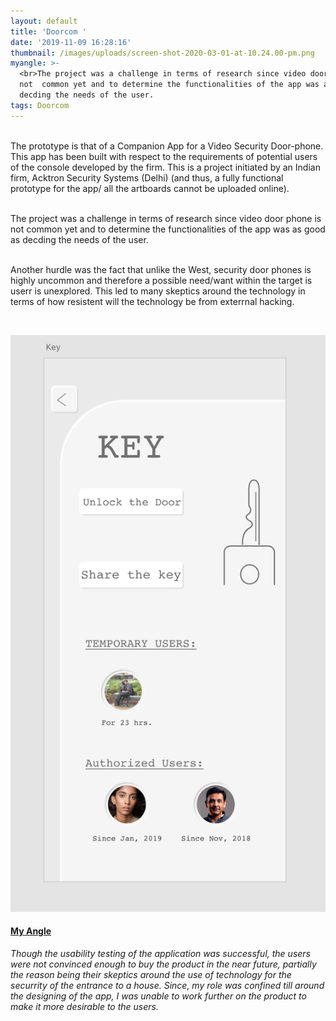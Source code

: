 ```yaml
---
layout: default
title: 'Doorcom '
date: '2019-11-09 16:28:16'
thumbnail: /images/uploads/screen-shot-2020-03-01-at-10.24.00-pm.png
myangle: >-
  <br>The project was a challenge in terms of research since video door phone is
  not  common yet and to determine the functionalities of the app was as good as
  decding the needs of the user.
tags: Doorcom
---
```

<br>The prototype is that of a Companion App for a Video Security Door-phone. This app has been built with respect to the requirements of potential users of the console developed by the firm. This is a project initiated by an Indian firm, Acktron Security Systems (Delhi) (and thus, a fully functional prototype for the app/ all the artboards cannot be uploaded online). <br>

<br>The project was a challenge in terms of research since video door phone is not  common yet and to determine the functionalities of the app was as good as decding the needs of the user. 

<br>Another hurdle was the fact that unlike the West, security door phones is highly uncommon and therefore a possible need/want within the target is userr is unexplored. This led to many skeptics around the technology in terms of how resistent will the technology be from exterrnal hacking. 

<br>

![Main Options for the Key](/images/uploads/screen-shot-2020-03-01-at-11.09.43-pm.png "Key")

#### <u> My Angle </u>

*Though the usability testing of the application was successful, the users were not convinced enough to buy the product in the near future, partially the reason being their skeptics around the use of technology for the securrity of the entrance to a house. Since, my role was confined till around the designing of the app, I was unable to work further on the product to make it more desirable to the users.*  

<br><br>
